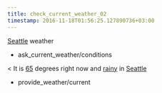 ```yaml
---
title: check_current_weather_02
timestamp: 2016-11-18T01:56:25.127890736+03:00
---
```


[Seattle](city) weather
* ask_current_weather/conditions

< It is [65](temperature) degrees right now and [rainy](condition) in [Seattle](city)
* provide_weather/current